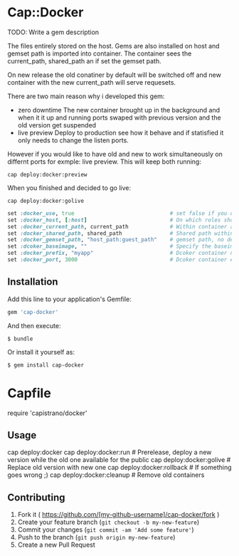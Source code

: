 # Cap::Docker

TODO: Write a gem description

The files entirely stored on the host.
Gems are also installed on host and gemset path is imported into container.
The container sees the current_path, shared_path an if set the gemset path.

On new release the old conatiner by default will be switched off and new container with the new
current_path will serve requesets.

There are two main reason why i developed this gem:
* zero downtime 
  The new container brought up in the background and when it it up and running ports swaped with previous version
  and the old version get suspended
* live preview
  Deploy to production see how it behave and if statisfied it only needs to change the listen ports.

However if you would like to have old and new to work simultaneously on differnt ports for exmple: live preview.
This will keep both running:

``` cap deploy:docker:preview ```

When you finished and decided to go live:

``` cap deploy:docker:golive ```


```ruby
set :docker_use, true                              # set false if you don't want to use it on a host
set :docker_host, [:host]                          # On which roles should docker command exceuted
set :docker_current_path, current_path             # Within container app will mounted into this directory
set :docker_shared_path, shared_path               # Shared path within container
set :docker_gemset_path, "host_path:guest_path"    # gemset path, no default, if not set not in use
set :dcoker_baseimage, ""                          # Specify the baseimage will be use to generate container
set :docker_prefix, "myapp"                        # Dcoker container name: prefix + capistarno directory name, eg: myapp_20150509174653
set :docker_port, 3000                             # Dcoker container exposed port
```


## Installation

Add this line to your application's Gemfile:

```ruby
gem 'cap-docker'
```

And then execute:

    $ bundle

Or install it yourself as:

    $ gem install cap-docker

# Capfile
require 'capistrano/docker'

## Usage

cap deploy:docker
cap deploy:docker:run               # Prerelease, deploy a new version while the old one available for the public
cap deploy:docker:golive            # Replace old version with new one
cap deploy:docker:rollback          # If something goes wrong ;)
cap deploy:docker:cleanup           # Remove old containers

## Contributing

1. Fork it ( https://github.com/[my-github-username]/cap-docker/fork )
2. Create your feature branch (`git checkout -b my-new-feature`)
3. Commit your changes (`git commit -am 'Add some feature'`)
4. Push to the branch (`git push origin my-new-feature`)
5. Create a new Pull Request

